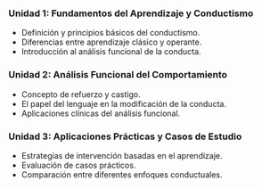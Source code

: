 
### Unidad 1: Fundamentos del Aprendizaje y Conductismo
- Definición y principios básicos del conductismo.
- Diferencias entre aprendizaje clásico y operante.
- Introducción al análisis funcional de la conducta.

### Unidad 2: Análisis Funcional del Comportamiento
- Concepto de refuerzo y castigo.
- El papel del lenguaje en la modificación de la conducta.
- Aplicaciones clínicas del análisis funcional.

### Unidad 3: Aplicaciones Prácticas y Casos de Estudio
- Estrategias de intervención basadas en el aprendizaje.
- Evaluación de casos prácticos.
- Comparación entre diferentes enfoques conductuales.

